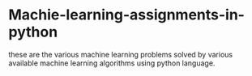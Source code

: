 # Machie-learning-assignments-in-python
these are the various machine learning problems solved by various available machine learning algorithms using python language.
